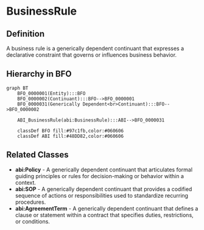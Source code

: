 # BusinessRule

## Definition
A business rule is a generically dependent continuant that expresses a declarative constraint that governs or influences business behavior.

## Hierarchy in BFO
```mermaid
graph BT
    BFO_0000001(Entity):::BFO
    BFO_0000002(Continuant):::BFO-->BFO_0000001
    BFO_0000031(Generically Dependent<br>Continuant):::BFO-->BFO_0000002
    
    ABI_BusinessRule(abi:BusinessRule):::ABI-->BFO_0000031
    
    classDef BFO fill:#97c1fb,color:#060606
    classDef ABI fill:#48DD82,color:#060606
```

## Related Classes
- **abi:Policy** - A generically dependent continuant that articulates formal guiding principles or rules for decision-making or behavior within a context.
- **abi:SOP** - A generically dependent continuant that provides a codified sequence of actions or responsibilities used to standardize recurring procedures.
- **abi:AgreementTerm** - A generically dependent continuant that defines a clause or statement within a contract that specifies duties, restrictions, or conditions. 